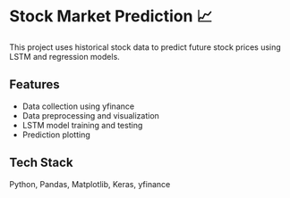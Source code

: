 # Stock Market Prediction 📈

This project uses historical stock data to predict future stock prices using LSTM and regression models.

## Features
- Data collection using yfinance
- Data preprocessing and visualization
- LSTM model training and testing
- Prediction plotting

## Tech Stack
Python, Pandas, Matplotlib, Keras, yfinance
